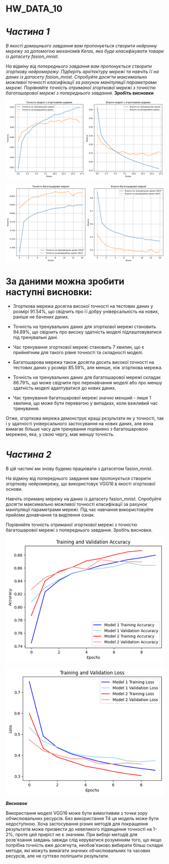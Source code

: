 # HW_DATA_10
# ***Частина 1***

*​В якості домашнього завдання вам пропонується створити нейронну мережу за допомогою механізмів Keras, яка буде класифікувати товари із датасету fasion_mnist.*

*На відміну від попереднього завдання вам пропонується створити згорткову нейромережу. Підберіть архітектуру мережі та навчіть її на даних із датасету fasion_mnist. Спробуйте досягти максимально можливої точності класифікації за рахунок маніпуляції параметрами мережі. Порівняйте точність отриманої згорткової мережі з точністю багатошарової мережі з попереднього завдання.* 
**Зробіть висновки**

![CNN](image/CNN.png)

![MLP](image/MLP.png)

# За даними можна зробити наступні висновки:

* Згорткова мережа досягла високої точності на тестових даних
у розмірі 91.54%, що свідчить про її добру універсальність на нових, раніше не бачених даних.

* Точність на тренувальних даних для згорткової мережі становить 94.89%, що свідчить про високу здатність моделі підлаштовуватися під тренувальні дані.

* Час тренування згорткової мережі становить 7 хвилин, що є прийнятним для такого рівня точності та складності моделі.

* Багатошарова мережа також досягла досить високої точності на тестових даних у розмірі 85.59%, але менше, ніж згорткова мережа.

* Точність на тренувальних даних для багатошарової мережі складає 86.79%, що може свідчити про перенавчання моделі або про меншу здатність моделі адаптуватися до нових даних.

* Час тренування багатошарової мережі значно менший - лише 1 хвилина, що може бути перевагою у випадках, коли важливий час тренування.

Отже, згорткова мережа демонструє кращі результати як у точності, так і у здатності універсального застосування на нових даних, але вона вимагає більше часу для тренування порівняно з багатошаровою мережею, яка, у свою чергу, має меншу точність.

# ***Частина 2***

В цій частині ми знову будемо працювати з датасетом fasion_mnist.

На відміну від попереднього завдання вам пропонується створити згорткову нейромережу, що використовує VGG16 в якості згорткової основи.

Навчіть отриману мережу на даних із датасету fasion_mnist. Спробуйте досягти максимально можливої точності класифікації за рахунок маніпуляції параметрами мережі. Під час навчання використовуйте прийоми донавчання та виділення ознак.

Порівняйте точність отриманої згорткової мережі з точністю багатошарової мережі з попереднього завдання. Зробіть висновки.

![secondHW_01](image/secondHW_01.png)

![secondHW_02](image/secondHW_02.png)

***Висновок***

Використання моделі VGG16 може бути вимогливим з точки зору обчислювальних ресурсів. Без використання T4 ця модель може бути недоступною. Хоча застосування різних методів для покращення результатів може призвести до невеликого підвищення точності на 1-2%, проте цей приріст не є значним. При виборі методів для розв'язання завдань завжди слід керуватися розумінням того, що якщо потрібна точність вже досягнута, необов'язково вибирати більш складні методи, які можуть вимагати значних обчислювальних та часових ресурсів, але не суттєво поліпшити результати.
